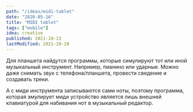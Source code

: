 ```yaml
---
path: "/ideas/midi-tablet"
date: "2020-05-16"
title: "MIDI tablet"
tags: ["mobile"]
idea: creative
published: 2021-10-13
lastModified: 2021-10-28
---
```


Для планшета найдутся программы, которые симулируют тот или иной музыкальный инструмент. Например, пианино или ударные. Можно даже снимать звук с телефона/планшета, провести сведение и создавать треки.

А с миди инструмента записываются сами ноты, поэтому программа, которая эмулирует миди устройство является лишь внешней клавиатурой для набивания нот в музыкальный редактор.
